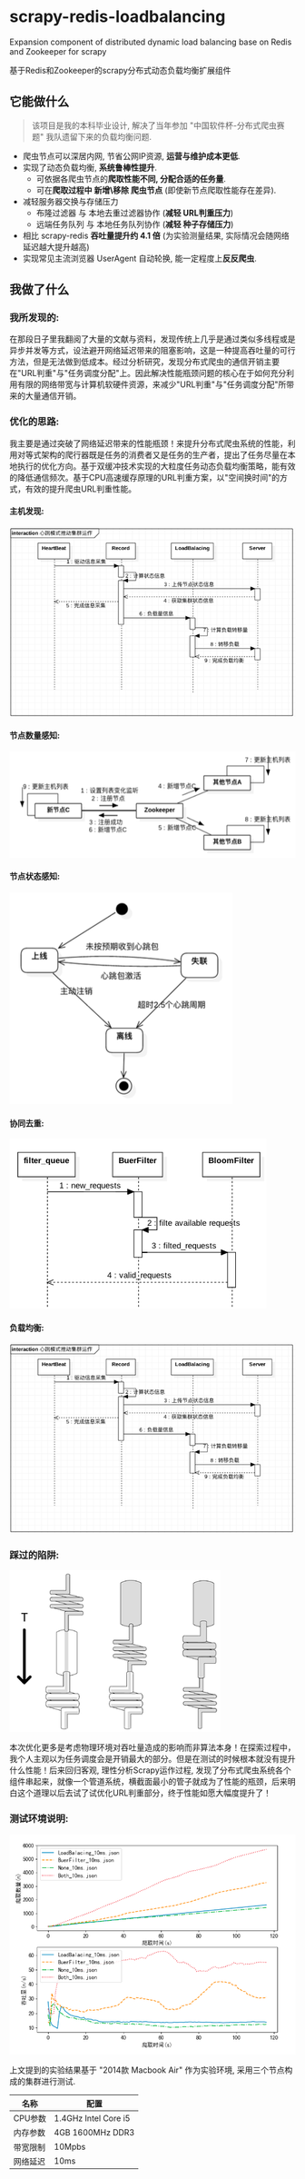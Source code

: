 # scrapy-redis-loadbalancing
Expansion component of distributed dynamic load balancing base on Redis and Zookeeper for scrapy


基于Redis和Zookeeper的scrapy分布式动态负载均衡扩展组件


## 它能做什么
> 该项目是我的本科毕业设计, 解决了当年参加 "中国软件杯-分布式爬虫赛题" 我队遗留下来的负载均衡问题.

- 爬虫节点可以深居内网, 节省公网IP资源, **运营与维护成本更低**.
- 实现了动态负载均衡, **系统鲁棒性提升**.
	- 可依据各爬虫节点的**爬取性能不同, 分配合适的任务量**.
	- 可在**爬取过程中 新增\移除 爬虫节点** (即使新节点爬取性能存在差异).
- 减轻服务器交换与存储压力
	- 布隆过滤器 与 本地去重过滤器协作 (**减轻 URL判重压力**)
	- 远端任务队列 与 本地任务队列协作 (**减轻 种子存储压力**)
- 相比 scrapy-redis **吞吐量提升约 4.1 倍** (为实验测量结果, 实际情况会随网络延迟越大提升越高)
- 实现常见主流浏览器 UserAgent 自动轮换, 能一定程度上**反反爬虫**.


## 我做了什么
### 我所发现的:
在那段日子里我翻阅了大量的文献与资料，发现传统上几乎是通过类似多线程或是异步并发等方式，设法避开网络延迟带来的阻塞影响，这是一种提高吞吐量的可行方法，但是无法做到低成本。经过分析研究，发现分布式爬虫的通信开销主要在"URL判重"与"任务调度分配"上。因此解决性能瓶颈问题的核心在于如何充分利用有限的网络带宽与计算机软硬件资源，来减少"URL判重"与"任务调度分配"所带来的大量通信开销。


### 优化的思路:
我主要是通过突破了网络延迟带来的性能瓶颈！来提升分布式爬虫系统的性能，利用对等式架构的爬行器既是任务的消费者又是任务的生产者，提出了任务尽量在本地执行的优化方向。基于双缓冲技术实现的大粒度任务动态负载均衡策略，能有效的降低通信频次。基于CPU高速缓存原理的URL判重方案，以"空间换时间"的方式，有效的提升爬虫URL判重性能。

#### 主机发现:
![](docs/img/heartbeat.png)

#### 节点数量感知:
![](docs/img/hostCountFeeling.png)

#### 节点状态感知:
![](docs/img/hostStatFeeling.png)

#### 协同去重:
![](docs/img/buerfilter.png)

#### 负载均衡:
![](docs/img/heartbeat.png)


### 踩过的陷阱:
![](docs/img/tube.png)

本次优化更多是考虑物理环境对吞吐量造成的影响而非算法本身！在探索过程中，我个人主观以为任务调度会是开销最大的部分。但是在测试的时候根本就没有提升什么性能！后来回归客观, 理性分析Scrapy运作过程, 发现了分布式爬虫系统各个组件串起来，就像一个管道系统，横截面最小的管子就成为了性能的瓶颈，后来明白这个道理以后去试了试优化URL判重部分，终于性能如愿大幅度提升了！


### 测试环境说明:

![性能测试](docs/img/bench.png)

上文提到的实验结果基于 "2014款 Macbook Air" 作为实验环境, 采用三个节点构成的集群进行测试.

名称 | 配置
-------- | --------
CPU参数 | 1.4GHz Intel Core i5
内存参数 | 4GB 1600MHz DDR3
带宽限制 | 10Mpbs
网络延迟 | 10ms